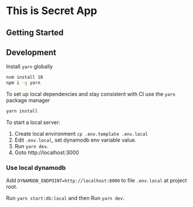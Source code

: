# This is Secret App
## Getting Started

## Development

Install `yarn` globally

```bash
nvm install 18
npm i -g yarn
```

To set up local dependencies and stay consistent with CI use the `yarn` package manager

```bash
yarn install
```

To start a local server:

1. Create local environment `cp .env.template .env.local`
2. Edit `.env.local`, set dynamodb env variable value.
3. Run `yarn dev`.
4. Goto http://localhost:3000

### Use local dynamodb

Add `DYNAMODB_ENDPOINT=http://localhost:8000` to file `.env.local` at project root.

Run `yarn start:db:local` and then Run `yarn dev`.
